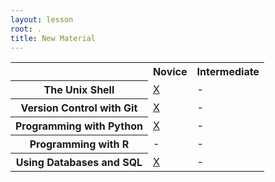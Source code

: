 ```yaml
---
layout: lesson
root: .
title: New Material
---
```

<table class="table table-striped">
  <tr>
    <td></td>
    <th>Novice</th>
    <th>Intermediate</th>
  </tr>
  <tr>
    <th>The Unix Shell</th>
    <td><a href="./shell/novice/index.html">X</a></td>
    <td>-</td>
  </tr>
  <tr>
    <th>Version Control with Git</th>
    <td><a href="./git/novice/index.html">X</a></td>
    <td>-</td>
  </tr>
  <tr>
    <th>Programming with Python</th>
    <td><a href="./python/novice/index.html">X</a></td>
    <td>-</td>
  </tr>
  <tr>
    <th>Programming with R</th>
    <td>-</td>
    <td>-</td>
  </tr>
  <tr>
    <th>Using Databases and SQL</th>
    <td><a href="./sql/novice/index.html">X</a></td>
    <td>-</td>
  </tr>
</table>
